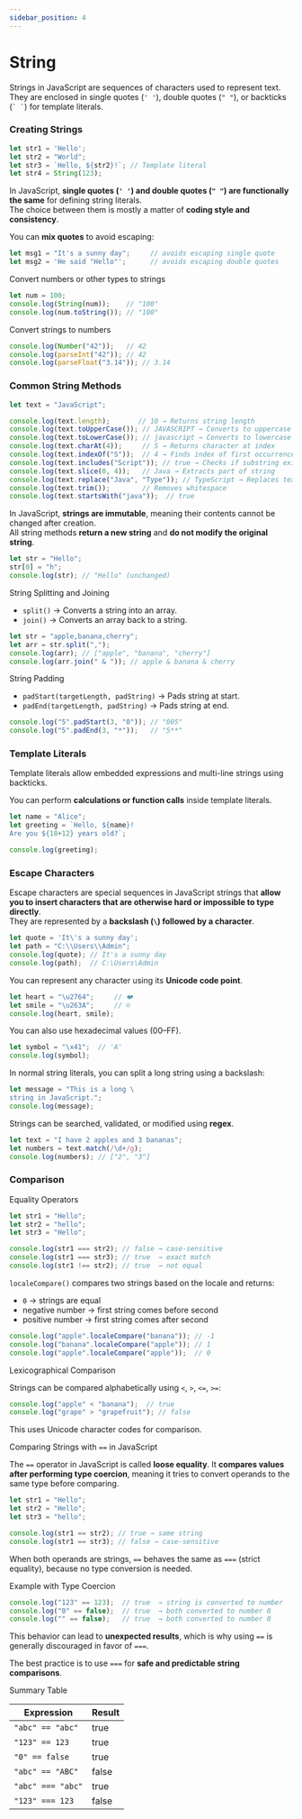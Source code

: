 ```yaml
---
sidebar_position: 4
---
```

# String



Strings in JavaScript are sequences of characters used to represent text.  
They are enclosed in single quotes (`' '`), double quotes (`" "`), or backticks (`` ` ` ``) for template literals.



### Creating Strings

```js
let str1 = 'Hello';
let str2 = "World";
let str3 = `Hello, ${str2}!`; // Template literal
let str4 = String(123);
```

In JavaScript, **single quotes (`' '`) and double quotes (`" "`) are functionally the same** for defining string literals.  
The choice between them is mostly a matter of **coding style and consistency**.

You can **mix quotes** to avoid escaping:

```js
let msg1 = "It's a sunny day";     // avoids escaping single quote
let msg2 = 'He said "Hello"';      // avoids escaping double quotes
```

Convert numbers or other types to strings

```js
let num = 100;
console.log(String(num));    // "100"
console.log(num.toString()); // "100"
```

Convert strings to numbers

```js
console.log(Number("42"));   // 42
console.log(parseInt("42")); // 42
console.log(parseFloat("3.14")); // 3.14
```


### Common String Methods

```js
let text = "JavaScript";

console.log(text.length);       // 10 → Returns string length
console.log(text.toUpperCase()); // JAVASCRIPT → Converts to uppercase
console.log(text.toLowerCase()); // javascript → Converts to lowercase
console.log(text.charAt(4));     // S → Returns character at index
console.log(text.indexOf("S"));  // 4 → Finds index of first occurrence
console.log(text.includes("Script")); // true → Checks if substring exists
console.log(text.slice(0, 4));   // Java → Extracts part of string
console.log(text.replace("Java", "Type")); // TypeScript → Replaces text
console.log(text.trim());        // Removes whitespace
console.log(text.startsWith("java"));  // true
```

In JavaScript, **strings are immutable**, meaning their contents cannot be changed after creation.  
All string methods **return a new string** and **do not modify the original string**.

```js
let str = "Hello";
str[0] = "h"; 
console.log(str); // "Hello" (unchanged)
```

String Splitting and Joining

- `split()` → Converts a string into an array.
- `join()` → Converts an array back to a string.

```js
let str = "apple,banana,cherry";
let arr = str.split(",");
console.log(arr); // ["apple", "banana", "cherry"]
console.log(arr.join(" & ")); // apple & banana & cherry
```

String Padding

- `padStart(targetLength, padString)` → Pads string at start.
- `padEnd(targetLength, padString)` → Pads string at end.

```js
console.log("5".padStart(3, "0")); // "005"
console.log("5".padEnd(3, "*"));   // "5**"
```

### Template Literals

Template literals allow embedded expressions and multi-line strings using backticks.

You can perform **calculations or function calls** inside template literals.

```js
let name = "Alice";
let greeting = `Hello, ${name}! 
Are you ${18+12} years old?`;

console.log(greeting);
```



### Escape Characters

Escape characters are special sequences in JavaScript strings that **allow you to insert characters that are otherwise hard or impossible to type directly**.  
They are represented by a **backslash (`\`) followed by a character**.

```js
let quote = 'It\'s a sunny day';
let path = "C:\\Users\\Admin";
console.log(quote); // It's a sunny day
console.log(path);  // C:\Users\Admin
```

You can represent any character using its **Unicode code point**.

```js
let heart = "\u2764";     // ❤️
let smile = "\u263A";     // ☺
console.log(heart, smile);
```

You can also use hexadecimal values (00–FF).

```js
let symbol = "\x41";  // 'A'
console.log(symbol);
```

In normal string literals, you can split a long string using a backslash:

```js
let message = "This is a long \
string in JavaScript.";
console.log(message);
```

Strings can be searched, validated, or modified using **regex**.

```js
let text = "I have 2 apples and 3 bananas";
let numbers = text.match(/\d+/g);
console.log(numbers); // ["2", "3"]
```

### Comparison


Equality Operators

```js
let str1 = "Hello";
let str2 = "hello";
let str3 = "Hello";

console.log(str1 === str2); // false → case-sensitive
console.log(str1 === str3); // true  → exact match
console.log(str1 !== str2); // true  → not equal
```

`localeCompare()` compares two strings based on the locale and returns:

- `0` → strings are equal
- negative number → first string comes before second
- positive number → first string comes after second

```js
console.log("apple".localeCompare("banana")); // -1
console.log("banana".localeCompare("apple")); // 1
console.log("apple".localeCompare("apple"));  // 0
```

Lexicographical Comparison

Strings can be compared alphabetically using `<`, `>`, `<=`, `>=`:

```js
console.log("apple" < "banana");  // true
console.log("grape" > "grapefruit"); // false
```
This uses Unicode character codes for comparison.

Comparing Strings with `==` in JavaScript

The `==` operator in JavaScript is called **loose equality**. It **compares values after performing type coercion**, meaning it tries to convert operands to the same type before comparing.

```js
let str1 = "Hello";
let str2 = "Hello";
let str3 = "hello";

console.log(str1 == str2); // true → same string
console.log(str1 == str3); // false → case-sensitive
```

When both operands are strings, `==` behaves the same as `===` (strict equality), because no type conversion is needed.

Example with Type Coercion

```js
console.log("123" == 123);  // true  → string is converted to number
console.log("0" == false);  // true  → both converted to number 0
console.log("" == false);   // true  → both converted to number 0
```

This behavior can lead to **unexpected results**, which is why using `==` is generally discouraged in favor of `===`.

The best practice is to use `===` for **safe and predictable string comparisons**.

Summary Table

| Expression       | Result  |
|------------------|---------|
| `"abc" == "abc"` | true    |
| `"123" == 123`   | true    |
| `"0" == false`   | true    |
| `"abc" == "ABC"` | false   |
| `"abc" === "abc"`| true    |
| `"123" === 123`  | false   |

